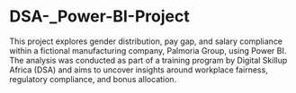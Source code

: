 # DSA-_Power-BI-Project
This project explores gender distribution, pay gap, and salary compliance within a fictional manufacturing company, Palmoria Group, using Power BI. The analysis was conducted as part of a training program by Digital Skillup Africa (DSA) and aims to uncover insights around workplace fairness, regulatory compliance, and bonus allocation.
